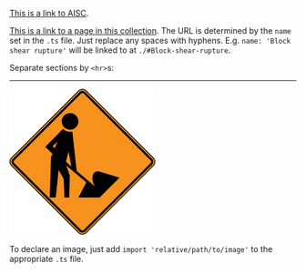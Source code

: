 
[This is a link to AISC](https://www.aisc.org).

[This is a link to a page in this collection](./#Calculations). The URL is
determined by the `name` set in the `.ts` file. Just replace any spaces with
hyphens. E.g. `name: 'Block shear rupture'` will be linked to at
`./#Block-shear-rupture`.

Separate sections by `<hr>`s:

--------------------------------------------------------------------------------

![This creates a figure. If the image is not already declared, it needs to be added to the appropriate `.ts` file.](../assets/placeholder.png)

To declare an image, just add `import 'relative/path/to/image'` to the
appropriate `.ts` file.
